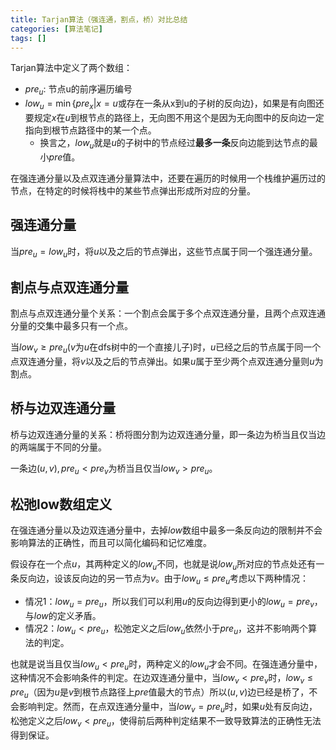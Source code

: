 ```yaml
---
title: Tarjan算法（强连通，割点，桥）对比总结
categories: [算法笔记]
tags: []
---
```


Tarjan算法中定义了两个数组：
- $pre_u$: 节点u的前序遍历编号
- $low_u = \min\lbrace pre_x | x = u \text{或存在一条从x到u的子树的反向边} \rbrace$，如果是有向图还要规定$x$在$u$到根节点的路径上，无向图不用这个是因为无向图中的反向边一定指向到根节点路径中的某一个点。
    - 换言之，$low_u$就是$u$的子树中的节点经过**最多一条**反向边能到达节点的最小$pre$值。

在强连通分量以及点双连通分量算法中，还要在遍历的时候用一个栈维护遍历过的节点，在特定的时候将栈中的某些节点弹出形成所对应的分量。

## 强连通分量

当$pre_u = low_u$时，将$u$以及之后的节点弹出，这些节点属于同一个强连通分量。

## 割点与点双连通分量

割点与点双连通分量个关系：一个割点会属于多个点双连通分量，且两个点双连通分量的交集中最多只有一个点。

当$low_v \ge pre_u$($v$为$u$在dfs树中的一个直接儿子)时，$u$已经之后的节点属于同一个点双连通分量，将$v$以及之后的节点弹出。如果$u$属于至少两个点双连通分量则$u$为割点。

## 桥与边双连通分量

桥与边双连通分量的关系：桥将图分割为边双连通分量，即一条边为桥当且仅当边的两端属于不同的分量。

一条边$(u, v), pre_u < pre_v$为桥当且仅当$low_v > pre_u$。

## 松弛low数组定义

在强连通分量以及边双连通分量中，去掉$low$数组中最多一条反向边的限制并不会影响算法的正确性，而且可以简化编码和记忆难度。

假设存在一个点$u$，其两种定义的$low_u$不同，也就是说$low_u$所对应的节点处还有一条反向边，设该反向边的另一节点为$v$。由于$low_u \le pre_u$考虑以下两种情况：
- 情况1：$low_u = pre_u$，所以我们可以利用$u$的反向边得到更小的$low_u = pre_v$，与$low$的定义矛盾。
- 情况2：$low_u < pre_u$，松弛定义之后$low_u$依然小于$pre_u$，这并不影响两个算法的判定。

也就是说当且仅当$low_u < pre_u$时，两种定义的$low_u$才会不同。在强连通分量中，这种情况不会影响条件的判定。在边双连通分量中，当$low_v < pre_v$时，$low_v \le pre_u$（因为$u$是$v$到根节点路径上$pre$值最大的节点）所以$(u, v)$边已经是桥了，不会影响判定。然而，在点双连通分量中，当$low_v = pre_u$时，如果$u$处有反向边，松弛定义之后$low_v < pre_u$，使得前后两种判定结果不一致导致算法的正确性无法得到保证。
